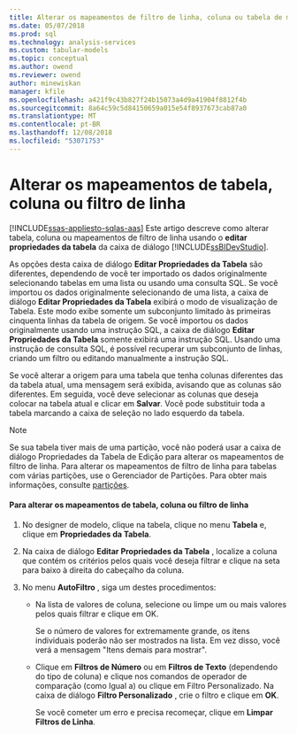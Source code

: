 ```yaml
---
title: Alterar os mapeamentos de filtro de linha, coluna ou tabela de modelo tabular do Analysis Services | Microsoft Docs
ms.date: 05/07/2018
ms.prod: sql
ms.technology: analysis-services
ms.custom: tabular-models
ms.topic: conceptual
ms.author: owend
ms.reviewer: owend
author: minewiskan
manager: kfile
ms.openlocfilehash: a421f9c43b827f24b15073a4d9a41904f8812f4b
ms.sourcegitcommit: 8a64c59c5d84150659a015e54f8937673cab87a0
ms.translationtype: MT
ms.contentlocale: pt-BR
ms.lasthandoff: 12/08/2018
ms.locfileid: "53071753"
---
```

# <a name="change-table-column-or-row-filter-mappings"></a>Alterar os mapeamentos de tabela, coluna ou filtro de linha 
[!INCLUDE[ssas-appliesto-sqlas-aas](../../includes/ssas-appliesto-sqlas-aas.md)]
  Este artigo descreve como alterar tabela, coluna ou mapeamentos de filtro de linha usando o **editar propriedades da tabela** da caixa de diálogo [!INCLUDE[ssBIDevStudio](../../includes/ssbidevstudio-md.md)].  
  
 As opções desta caixa de diálogo **Editar Propriedades da Tabela** são diferentes, dependendo de você ter importado os dados originalmente selecionando tabelas em uma lista ou usando uma consulta SQL. Se você importou os dados originalmente selecionando de uma lista, a caixa de diálogo **Editar Propriedades da Tabela** exibirá o modo de visualização de Tabela. Este modo exibe somente um subconjunto limitado às primeiras cinquenta linhas da tabela de origem. Se você importou os dados originalmente usando uma instrução SQL, a caixa de diálogo **Editar Propriedades da Tabela** somente exibirá uma instrução SQL. Usando uma instrução de consulta SQL, é possível recuperar um subconjunto de linhas, criando um filtro ou editando manualmente a instrução SQL.  
  
 Se você alterar a origem para uma tabela que tenha colunas diferentes das da tabela atual, uma mensagem será exibida, avisando que as colunas são diferentes. Em seguida, você deve selecionar as colunas que deseja colocar na tabela atual e clicar em **Salvar**. Você pode substituir toda a tabela marcando a caixa de seleção no lado esquerdo da tabela.  
  
> [!NOTE]  
>  Se sua tabela tiver mais de uma partição, você não poderá usar a caixa de diálogo Propriedades da Tabela de Edição para alterar os mapeamentos de filtro de linha. Para alterar os mapeamentos de filtro de linha para tabelas com várias partições, use o Gerenciador de Partições. Para obter mais informações, consulte [partições](../../analysis-services/tabular-models/partitions-ssas-tabular.md).  
  
#### <a name="to-change-table-column-or-row-filter-mappings"></a>Para alterar os mapeamentos de tabela, coluna ou filtro de linha  
  
1.  No designer de modelo, clique na tabela, clique no menu **Tabela** e, clique em **Propriedades da Tabela**.  
  
2.  Na caixa de diálogo **Editar Propriedades da Tabela** , localize a coluna que contém os critérios pelos quais você deseja filtrar e clique na seta para baixo à direita do cabeçalho da coluna.  
  
3.  No menu **AutoFiltro** , siga um destes procedimentos:  
  
    -   Na lista de valores de coluna, selecione ou limpe um ou mais valores pelos quais filtrar e clique em OK.  
  
         Se o número de valores for extremamente grande, os itens individuais poderão não ser mostrados na lista. Em vez disso, você verá a mensagem "Itens demais para mostrar".  
  
    -   Clique em **Filtros de Número** ou em **Filtros de Texto** (dependendo do tipo de coluna) e clique nos comandos de operador de comparação (como Igual a) ou clique em Filtro Personalizado. Na caixa de diálogo **Filtro Personalizado** , crie o filtro e clique em **OK**.  
  
         Se você cometer um erro e precisa recomeçar, clique em **Limpar Filtros de Linha**.  
  
  
  
